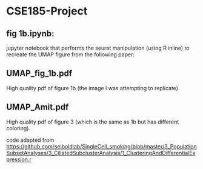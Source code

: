 # CSE185-Project

## fig 1b.ipynb:
jupyter notebook that performs the seurat manipulation (using R inline) to recreate the UMAP figure from the following paper: 

## UMAP_fig_1b.pdf
High quality pdf of figure 1b (the image I was attempting to replicate).

## UMAP_Amit.pdf
High quality pdf of figure 3 (which is the same as 1b but has different coloring).


code adapted from https://github.com/seiboldlab/SingleCell_smoking/blob/master/3_PopulationSubsetAnalyses/3_CiliatedSubclusterAnalysis/1_ClusteringAndDifferentialExpression.r

